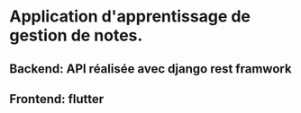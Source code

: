 # Application d'apprentissage de gestion de notes.

## Backend: API réalisée avec django rest framwork
## Frontend: flutter